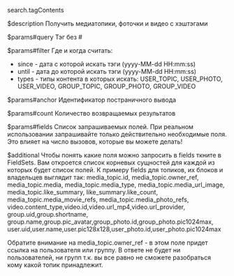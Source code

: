 search.tagContents

$description
Получить медиатопики, фоточки и видео с хэштэгами

$params#query
Тэг без #

$params#filter
Где и когда считать:

* since - дата с которой искать тэги (yyyy-MM-dd HH:mm:ss)
* until - дата до которой искать тэги (yyyy-MM-dd HH:mm:ss)
* types - типы контента в которых искать: USER_TOPIC, USER_PHOTO, USER_VIDEO, GROUP_TOPIC, GROUP_PHOTO, GROUP_VIDEO

$params#anchor
Идентификатор постраничного вывода

$params#count
Количество возвращаемых результатов

$params#fields
Список запрашиваемых полей. При реальном использовании запрашивайте только действительно необходимые поля. Это влияет на число вызовов, которые вы можете делать!

$additional
Чтобы понять какие поля можно запросить в fields ткните в FieldSets. Вам откроется список корневых сущностей для каждой из которых будет список полей. 
К примеру fields для топиков, их блоков и владельцев выглядит так: 
media_topic.id, media_topic.owner_ref, media_topic.media, media_topic.media_type, media_topic.media_url_image, media_topic.like_summary, like_summary.like_count, media_topic.media_movie_refs, media_topic.media_photo_refs, 
video.content_type,video.id,video.url_mp4,video.url_provider,
group.uid,group.shortname, group.name,group.pic_avatar,group_photo.id,group_photo.pic1024max,
user.uid,user.name,user.pic128x128,user_photo.id,user_photo.pic1024max

Обратите внимание на media_topic.owner_ref - в этом поле придет ссылка на пользователя или группу. В ответе не будет ни пользователей, ни групп т.к. вы все равно не сможете разобраться кому какой топик принадлежит.